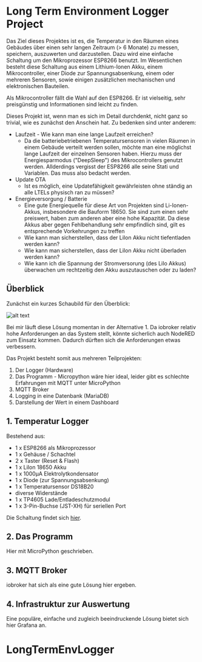 # Long Term Environment Logger Project

Das Ziel dieses Projektes ist es, die Temperatur in den Räumen eines Gebäudes über einen sehr langen Zeitraum (> 6 Monate) zu messen, speichern, auszuwerten und darzustellen. Dazu wird eine einfache Schaltung um den Mikroprozessor ESP8266 benutzt. Im Wesentlichen besteht diese Schaltung aus einem Lithium-Ionen Akku, einem Mikrocontroller, einer Diode zur Spannungsabsenkung, einem oder mehreren Sensoren, sowie einigen zusätzlichen mechanischen und elektronischen Bauteilen.

Als Mikrocontroller fällt die Wahl auf den ESP8266. Er ist vielseitig, sehr preisgünstig und Informationen sind leicht zu finden.

Dieses Projekt ist, wenn man es sich im Detail durchdenkt, nicht ganz so trivial, wie es zunächst den Anschein hat. Zu bedenken sind unter anderem:

* Laufzeit - Wie kann man eine lange Laufzeit erreichen?
	* Da die batteriebetriebenen Temperatursensoren in vielen Räumen in einem Gebäude verteilt werden sollen, möchte man eine möglichst lange Laufzeit der einzelnen Sensoren haben. Hierzu muss der Energiesparmodus ("DeepSleep") des Mikrocontrollers genutzt werden. Allderdings vergisst der ESP8266 alle seine Stati und Variablen. Das muss also bedacht werden.
* Update OTA
	* Ist es möglich, eine Updatefähigkeit gewährleisten ohne ständig an alle LTELs physisch ran zu müssen?
* Energieversorgung / Batterie
	* Eine gute Energiequelle für diese Art von Projekten sind Li-Ionen-Akkus, insbesondere die Bauform 18650. Sie sind zum einen sehr preiswert, haben zum anderen aber eine hohe Kapazität. Da diese Akkus aber gegen Fehlbehandlung sehr empfindlich sind, gilt es entsprechende Vorkehrungen zu treffen
	* Wie kann man sicherstellen, dass der LiIon Akku nicht tiefentladen werden kann? 
	* Wie kann man sicherstellen, dass der LiIon Akku nicht überladen werden kann?
	* Wie kann ich die Spannung der Stromversorung (des LiIo Akkus) überwachen um rechtzeitig den Akku auszutauschen oder zu laden?

## Überblick

Zunächst ein kurzes Schaubild für den Überblick:

![alt text](<https://github.com/ThomasStolt/LongTermEnvLogger/blob/master/Solution%20Architecture%2020200317.png>)

Bei mir läuft diese Lösung momentan in der Alternative 1. Da iobroker relativ hohe Anforderungen an das System stellt, könnte sicherlich auch NodeRED zum Einsatz kommen. Dadurch dürften sich die Anforderungen etwas verbessern.

Das Projekt besteht somit aus mehreren Teilprojekten:

1. Der Logger (Hardware)
2. Das Programm - Micropython wäre hier ideal, leider gibt es schlechte Erfahrungen mit MQTT unter MicroPython
3. MQTT Broker
4. Logging in eine Datenbank (MariaDB)
4. Darstellung der Wert in einem Dashboard


## 1. Temperatur Logger
Bestehend aus:
* 1 x ESP8266 als Mikroprozessor
* 1 x Gehäuse / Schachtel
* 2 x Taster (Reset & Flash)
* 1 x LiIon 18650 Akku
* 1 x 1000µA Elektrolytkondensator
* 1 x Diode (zur Spannungsabsenkung)
* 1 x Temperatursensor DS18B20
* diverse Widerstände
* 1 x TP4605 Lade/Entladeschutzmodul
* 1 x 3-Pin-Buchse (JST-XH) für seriellen Port

Die Schaltung findet sich [hier](https://github.com/Crayfish68/LongTermEnvLogger/blob/master/kicad/PDF/LTEL_Schaltplan.pdf).

## 2. Das Programm
Hier mit MicroPython geschrieben.

## 3. MQTT Broker
iobroker hat sich als eine gute Lösung hier ergeben.


## 4. Infrastruktur zur Auswertung
Eine populäre, einfache und zugleich beeindruckende Lösung bietet sich hier Grafana an.


# LongTermEnvLogger
